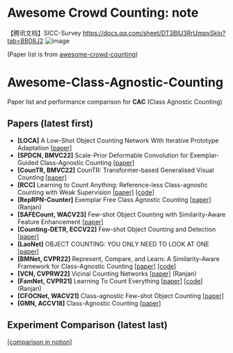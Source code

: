 # Awesome Crowd Counting: note
【腾讯文档】SICC-Survey   https://docs.qq.com/sheet/DT3BlU3RrUmpvSklo?tab=BB08J2
![image](https://user-images.githubusercontent.com/49635872/221356691-de7884b9-fe26-4ffb-be4f-5787f519f71a.png)

(Paper list is from [awesome-crowd-counting](https://github.com/gjy3035/Awesome-Crowd-Counting))

# Awesome-Class-Agnostic-Counting

Paper list and performance comparison for **CAC** (Class Agnostic Counting)



## Papers (latest first)
- **[LOCA]** A Low-Shot Object Counting Network With Iterative Prototype Adaptation [[paper]](https://arxiv.org/pdf/2211.08217v1.pdf)
- **[SPDCN, BMVC22]** Scale-Prior Deformable Convolution for Exemplar-Guided Class-Agnostic Counting [[paper]](https://bmvc2022.mpi-inf.mpg.de/0313.pdf)
- **[CounTR, BMVC22]** CounTR: Transformer-based Generalised Visual Counting [[paper]](https://arxiv.org/pdf/2208.13721.pdf)
- **[RCC]** Learning to Count Anything: Reference-less Class-agnostic Counting with Weak Supervision [[paper]](https://arxiv.org/pdf/2205.10203.pdf) [[code]](https://github.com/ActiveVisionLab/LearningToCountAnything)
- **[RepRPN-Counter]** Exemplar Free Class Agnostic Counting [[paper]](https://arxiv.org/pdf/2205.14212.pdf) (Ranjan)
- **[SAFECount, WACV23]** Few-shot Object Counting with Similarity-Aware Feature Enhancement [[paper]](https://arxiv.org/pdf/2201.08959.pdf)
- **[Counting-DETR, ECCV22]** Few-shot Object Counting and Detection [[paper]](https://arxiv.org/pdf/2207.10988v2.pdf)
- **[LaoNet]** OBJECT COUNTING: YOU ONLY NEED TO LOOK AT ONE [[paper]](https://arxiv.org/pdf/2112.05993.pdf)
- **[BMNet, CVPR22]** Represent, Compare, and Learn: A Similarity-Aware Framework for Class-Agnostic Counting [[paper]](https://openaccess.thecvf.com/content/CVPR2022/papers/Shi_Represent_Compare_and_Learn_A_Similarity-Aware_Framework_for_Class-Agnostic_Counting_CVPR_2022_paper.pdf) [[code]](https://github.com/flyinglynx/Bilinear-Matching-Network)
- **[VCN, CVPRW22]** Vicinal Counting Networks [[paper]](https://openaccess.thecvf.com/content/CVPR2022W/L3D-IVU/papers/Ranjan_Vicinal_Counting_Networks_CVPRW_2022_paper.pdf) (Ranjan)
- **[FamNet, CVPR21]** Learning To Count Everything [[paper]](https://openaccess.thecvf.com/content/CVPR2021/papers/Ranjan_Learning_To_Count_Everything_CVPR_2021_paper.pdf) [[code]](https://github.com/cvlab-stonybrook/LearningToCountEverything) (Ranjan)
- **[CFOCNet, WACV21]** Class-agnostic Few-shot Object Counting [[paper]](https://openaccess.thecvf.com/content/WACV2021/papers/Yang_Class-Agnostic_Few-Shot_Object_Counting_WACV_2021_paper.pdf)
- **[GMN, ACCV18]** Class-Agnostic Counting [[paper]](https://arxiv.org/pdf/1811.00472.pdf)

## Experiment Comparison (latest last)
[[comparison in notion]](https://sprinkle-fine-c22.notion.site/CAC-e2bb6a6456d849e397aa730705ca6c51)
